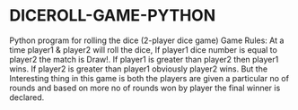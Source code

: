 # DICEROLL-GAME-PYTHON

Python program for rolling the dice (2-player dice game)
Game Rules:
At a time player1 & player2 will roll the dice, If player1 dice number is equal to player2 the match is Draw!.
If player1 is greater than player2 then player1 wins. If player2 is greater than player1 obviously player2 wins.
But the Interesting thing in this game is both the players are given a particular no of rounds and based on more no of rounds won by player the final winner is declared.
